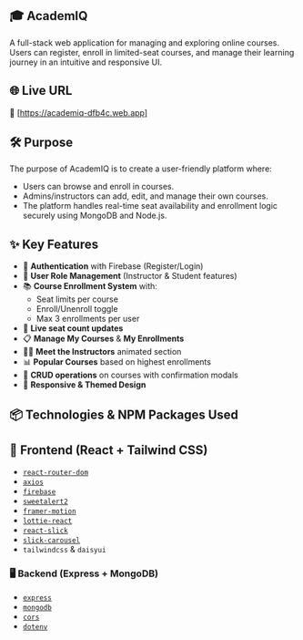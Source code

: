 ## 🎓 AcademIQ

A full-stack web application for managing and exploring online courses. Users can register, enroll in limited-seat courses, and manage their learning journey in an intuitive and responsive UI.

## 🌐 Live URL

🔗 [https://academiq-dfb4c.web.app]

## 🛠️ Purpose

The purpose of AcademIQ is to create a user-friendly platform where:

- Users can browse and enroll in courses.
- Admins/instructors can add, edit, and manage their own courses.
- The platform handles real-time seat availability and enrollment logic securely using MongoDB and Node.js.

## ✨ Key Features

- 🔐 **Authentication** with Firebase (Register/Login)
- 👤 **User Role Management** (Instructor & Student features)
- 📚 **Course Enrollment System** with:
  - Seat limits per course
  - Enroll/Unenroll toggle
  - Max 3 enrollments per user
- 🧮 **Live seat count updates**
- 📋 **Manage My Courses** & **My Enrollments**
- 🧑‍🏫 **Meet the Instructors** animated section
- 📊 **Popular Courses** based on highest enrollments
- 🧾 **CRUD operations** on courses with confirmation modals
- 🌙 **Responsive & Themed Design**

## 📦 Technologies & NPM Packages Used

## 🔧 Frontend (React + Tailwind CSS)

- [`react-router-dom`](https://www.npmjs.com/package/react-router-dom)
- [`axios`](https://www.npmjs.com/package/axios)
- [`firebase`](https://www.npmjs.com/package/firebase)
- [`sweetalert2`](https://www.npmjs.com/package/sweetalert2)
- [`framer-motion`](https://www.npmjs.com/package/framer-motion)
- [`lottie-react`](https://www.npmjs.com/package/lottie-react)
- [`react-slick`](https://www.npmjs.com/package/react-slick)
- [`slick-carousel`](https://www.npmjs.com/package/slick-carousel)
- `tailwindcss` & `daisyui`

### 🖥️ Backend (Express + MongoDB)

- [`express`](https://www.npmjs.com/package/express)
- [`mongodb`](https://www.npmjs.com/package/mongodb)
- [`cors`](https://www.npmjs.com/package/cors)
- [`dotenv`](https://www.npmjs.com/package/dotenv)
